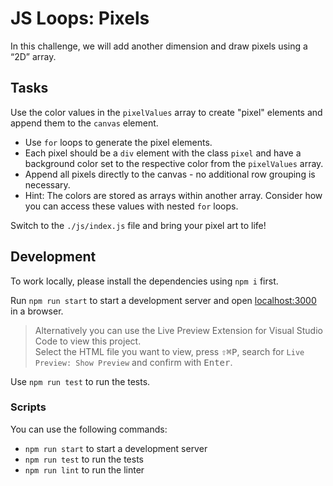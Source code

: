 # JS Loops: Pixels

In this challenge, we will add another dimension and draw pixels using a “2D” array.

## Tasks

Use the color values in the `pixelValues` array to create "pixel" elements and append them to the `canvas` element.

- Use `for` loops to generate the pixel elements.
- Each pixel should be a `div` element with the class `pixel` and have a background color set to the respective color from the `pixelValues` array.
- Append all pixels directly to the canvas - no additional row grouping is necessary.
- Hint: The colors are stored as arrays within another array. Consider how you can access these values with nested `for` loops.

Switch to the `./js/index.js` file and bring your pixel art to life!

## Development

To work locally, please install the dependencies using `npm i` first.

Run `npm run start` to start a development server and open [localhost:3000](http://localhost:3000) in a browser.

> Alternatively you can use the Live Preview Extension for Visual Studio Code to view this project.  
> Select the HTML file you want to view, press <kbd>⇧</kbd><kbd>⌘</kbd><kbd>P</kbd>, search for `Live Preview: Show Preview` and confirm with <kbd>Enter</kbd>.

Use `npm run test` to run the tests.

### Scripts

You can use the following commands:

- `npm run start` to start a development server
- `npm run test` to run the tests
- `npm run lint` to run the linter
